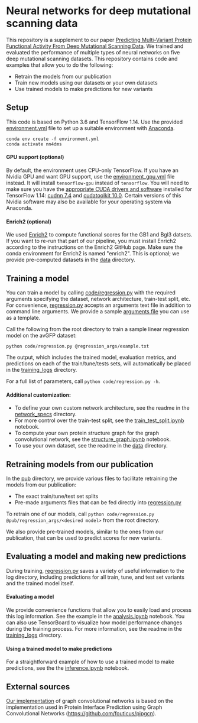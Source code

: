 # Neural networks for deep mutational scanning data
This repository is a supplement to our paper [Predicting Multi-Variant Protein Functional Activity From Deep Mutational Scanning Data](https://github.com/samgelman/nn4dms).
We trained and evaluated the performance of multiple types of neural networks on five deep mutational scanning datasets.
This repository contains code and examples that allow you to do the following:
 - Retrain the models from our publication
 - Train new models using our datasets or your own datasets
 - Use trained models to make predictions for new variants
 
## Setup
This code is based on Python 3.6 and TensorFlow 1.14. 
Use the provided [environment.yml](environment.yml) file to set up a suitable environment with [Anaconda](https://www.anaconda.com).

```
conda env create -f environment.yml
conda activate nn4dms
```

#### GPU support (optional)
By default, the environment uses CPU-only TensorFlow.
If you have an Nvidia GPU and want GPU support, use the [environment_gpu.yml](environment_gpu.yml) file instead. It will install `tensorflow-gpu` instead of `tensorflow`. You will need to make sure you have the [appropriate CUDA drivers and software](https://www.tensorflow.org/install/source#gpu) installed for TensorFlow 1.14: [cudnn 7.4](https://developer.nvidia.com/rdp/cudnn-archive) and [cudatoolkit 10.0](https://developer.nvidia.com/cuda-10.0-download-archive). Certain versions of this Nvidia software may also be available for your operating system via Anaconda. 

#### Enrich2 (optional)
We used [Enrich2](https://github.com/FowlerLab/Enrich2) to compute functional scores for the GB1 and Bgl3 datsets. If you want to re-run that part of our pipeline, you must install Enrich2 according to the instructions on the Enrich2 GitHub page. Make sure the conda environment for Enrich2 is named "enrich2". This is optional; we provide pre-computed datasets in the [data](data) directory.

## Training a model
You can train a model by calling [code/regression.py](code/regression.py) with the required arguments specifying the dataset, network architecture, train-test split, etc.
For convenience, [regression.py](code/regression.py) accepts an arguments text file in addition to command line arguments. We provide a sample [arguments file](regression_args/example.txt) you can use as a template.

Call the following from the root directory to train a sample linear regression model on the avGFP dataset:
```
python code/regression.py @regression_args/example.txt 
```
The output, which includes the trained model, evaluation metrics, and predictions on each of the train/tune/tests sets, will automatically be placed in the [training_logs](output/training_logs) directory.

For a full list of parameters, call `python code/regression.py -h`.

#### Additional customization:
- To define your own custom network architecture, see the readme in the [network_specs](network_specs) directory.
- For more control over the train-test split, see the [train_test_split.ipynb](notebooks/train_test_split.ipynb) notebook.
- To compute your own protein structure graph for the graph convolutional network, see the [structure_graph.ipynb](notebooks/structure_graph.ipynb) notebook.
- To use your own dataset, see the readme in the [data](data) directory.

## Retraining models from our publication
In the [pub](pub) directory, we provide various files to facilitate retraining the models from our publication:
- The exact train/tune/test set splits
- Pre-made arguments files that can be fed directly into [regression.py](code/regression.py)

To retrain one of our models, call `python code/regression.py @pub/regression_args/<desired model>` from the root directory.

We also provide pre-trained models, similar to the ones from our publication, that can be used to predict scores for new variants. 

## Evaluating a model and making new predictions
During training, [regression.py](code/regression.py) saves a variety of useful information to the log directory, including predictions for all train, tune, and test set variants and the trained model itself. 

#### Evaluating a model
We provide convenience functions that allow you to easily load and process this log information. See the example in the [analysis.ipynb](notebooks/analysis.ipynb) notebook. You can also use TensorBoard to visualize how model performance changes during the training process. For more information, see the readme in the [training_logs](output/training_logs) directory.

#### Using a trained model to make predictions
For a straightforward example of how to use a trained model to make predictions, see the the [inference.ipynb](notebooks/inference.ipynb) notebook.



## External sources
[Our implementation](code/my_pipgcn.py) of graph convolutional networks is based on the implementation used in Protein Interface Prediction using Graph Convolutional Networks (https://github.com/fouticus/pipgcn). 


